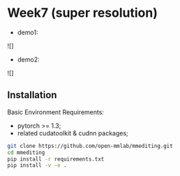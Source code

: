 # Week7 (super resolution)

* demo1: 

![]

* demo2:

![]

## Installation

Basic Environment Requirements:

* pytorch >= 1.3;
* related cudatoolkit & cudnn packages;

```bash
git clone https://github.com/open-mmlab/mmediting.git
cd mmediting
pip install -r requirements.txt
pip install -v -e .
```
